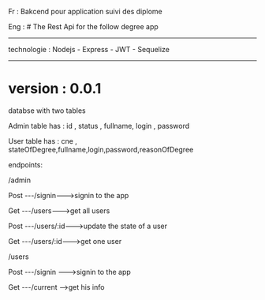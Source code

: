Fr : Bakcend pour application suivi des diplome

Eng : # The Rest Api for the follow degree app

---

technologie : Nodejs - Express - JWT - Sequelize

---

# version : 0.0.1

databse with two tables

Admin table has : id , status , fullname, login , password

User table has : cne , stateOfDegree,fullname,login,password,reasonOfDegree

endpoints:

/admin

Post ---/signin--->signin to the app

Get ---/users--->get all users

Post ---/users/:id--->update the state of a user

Get ---/users/:id--->get one user

/users

Post ---/signin --->signin to the app

Get ---/current -->get his info
